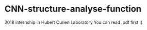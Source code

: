 # CNN-structure-analyse-function
2018 internship in Hubert Curien Laboratory
You can read .pdf first :)
